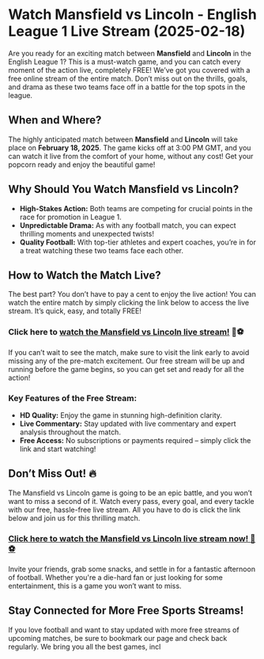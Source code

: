 # Watch Mansfield vs Lincoln - English League 1 Live Stream (2025-02-18)

Are you ready for an exciting match between **Mansfield** and **Lincoln** in the English League 1? This is a must-watch game, and you can catch every moment of the action live, completely FREE! We’ve got you covered with a free online stream of the entire match. Don’t miss out on the thrills, goals, and drama as these two teams face off in a battle for the top spots in the league.

## When and Where?

The highly anticipated match between **Mansfield** and **Lincoln** will take place on **February 18, 2025**. The game kicks off at 3:00 PM GMT, and you can watch it live from the comfort of your home, without any cost! Get your popcorn ready and enjoy the beautiful game!

## Why Should You Watch Mansfield vs Lincoln?

- **High-Stakes Action:** Both teams are competing for crucial points in the race for promotion in League 1.
- **Unpredictable Drama:** As with any football match, you can expect thrilling moments and unexpected twists!
- **Quality Football:** With top-tier athletes and expert coaches, you’re in for a treat watching these two teams face each other.

## How to Watch the Match Live?

The best part? You don’t have to pay a cent to enjoy the live action! You can watch the entire match by simply clicking the link below to access the live stream. It’s quick, easy, and totally FREE!

### Click here to [watch the Mansfield vs Lincoln live stream!](https://tinyurl.com/livestreamfreeo?st=Mansfield+vs+Lincoln&si=gh) 🎥⚽

If you can’t wait to see the match, make sure to visit the link early to avoid missing any of the pre-match excitement. Our free stream will be up and running before the game begins, so you can get set and ready for all the action!

### Key Features of the Free Stream:

- **HD Quality:** Enjoy the game in stunning high-definition clarity.
- **Live Commentary:** Stay updated with live commentary and expert analysis throughout the match.
- **Free Access:** No subscriptions or payments required – simply click the link and start watching!

## Don’t Miss Out! 🔥

The Mansfield vs Lincoln game is going to be an epic battle, and you won’t want to miss a second of it. Watch every pass, every goal, and every tackle with our free, hassle-free live stream. All you have to do is click the link below and join us for this thrilling match.

### [Click here to watch the Mansfield vs Lincoln live stream now! 🎉⚽](https://tinyurl.com/livestreamfreeo?st=Mansfield+vs+Lincoln&si=gh)

Invite your friends, grab some snacks, and settle in for a fantastic afternoon of football. Whether you're a die-hard fan or just looking for some entertainment, this is a game you won’t want to miss.

## Stay Connected for More Free Sports Streams!

If you love football and want to stay updated with more free streams of upcoming matches, be sure to bookmark our page and check back regularly. We bring you all the best games, incl

